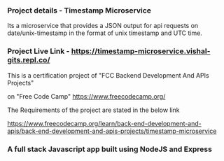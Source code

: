 ### Project details - Timestamp Microservice

Its a microservice that provides a JSON output for api requests on date/unix-timestamp in the format of unix timestamp and UTC time.

### Project Live Link - https://timestamp-microservice.vishal-gits.repl.co/

This is a certification project of "FCC Backend Development And APIs Projects"

on "Free Code Camp" https://www.freecodecamp.org/

The Requirements of the project are stated in the below link

https://www.freecodecamp.org/learn/back-end-development-and-apis/back-end-development-and-apis-projects/timestamp-microservice

### A full stack Javascript app built using NodeJS and Express
